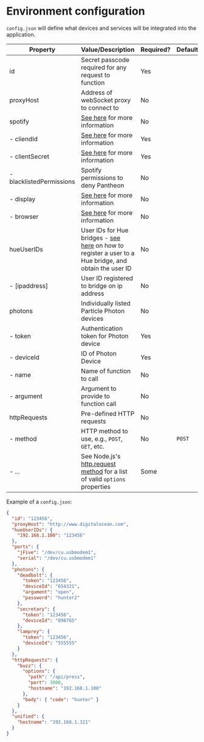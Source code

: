 # Environment configuration

`config.json` will define what devices and services will be integrated into the application.

| Property             | Value/Description                                    | Required? | Default |
|----------------------|------------------------------------------------------|-----------|---------|
| id                   | Secret passcode required for any request to function | Yes       |         |
| proxyHost            | Address of webSocket proxy to connect to             | No        |         |
| spotify              | [See here](./SPOTIFY.md) for more information        | No        |         |
| - cliendId           | [See here](./SPOTIFY.md) for more information        | Yes       |         |
| - clientSecret       | [See here](./SPOTIFY.md) for more information        | Yes       |         |
| - blacklistedPermissions | Spotify permissions to deny Pantheon             | No        |         |
| - display            | [See here](./SPOTIFY.md) for more information        | No        |         |
| - browser            | [See here](./SPOTIFY.md) for more information        | No        |         |
| hueUserIDs           | User IDs for Hue bridges - [see here](https://www.developers.meethue.com/documentation/getting-started) on how to register a user to a Hue bridge, and obtain the user ID | No |
| - [ipaddress]        | User ID registered to bridge on ip address           | No        |         |
| photons              | Individually listed Particle Photon devices          | No        |         |
| - token              | Authentication token for Photon device               | Yes       |         |
| - deviceId           | ID of Photon Device                                  | Yes       |         |
| - name               | Name of function to call                             | No        |         |
| - argument           | Argument to provide to function call                 | No        |         |
| httpRequests         | Pre-defined HTTP requests                             | No        |         |
| - method             | HTTP method to use, e.g., `POST`, `GET`, etc.        | No        | `POST`  |
| - ...                | See Node.js's [http.request method](https://nodejs.org/api/http.html#http_http_request_options_callback) for a list of valid `options` properties | Some ||


Example of a `config.json`:
```json
{
  "id": "123456",
  "proxyHost": "http://www.digitalocean.com",
  "hueUserIDs": {
    "192.168.1.100": "123456"
  },
  "ports": {
    "jFive": "/dev/cu.usbmodem1",
    "serial": "/dev/cu.usbmodem1"
  },
  "photons": {
    "deadbolt": {
      "token": "123456",
      "deviceId": "654321",
      "argument": "open",
      "password": "hunter2"
    },
    "secretary": {
      "token": "123456",
      "deviceId": "098765"
    },
    "lamprey": {
      "token": "123456",
      "deviceId": "555555"
    }
  },
  "httpRequests": {
    "buzz": {
      "options": {
        "path": "/api/press",
        "port": 3000,
        "hostname": "192.168.1.100"
      },
      "body": { "code": "hunter" }
    }
  },
  "unified": {
    "hostname": "192.168.1.321"
  }
}
```
